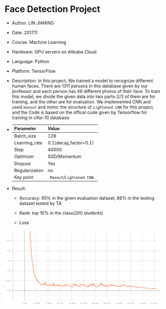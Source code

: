 # Face Detection Project

- Author: LIN JIANING
- Date: 2017.11
- Course: Machine Learning
- Hardware: GPU servers on Alibaba Cloud
- Language: Python
- Platform: TensorFlow
- Description: In this project, We trained a model to recognize different human faces. There are 1311 persons in this database given by our professor and each person has 48 different photos of their face. To train this model, we divide the given data into two parts-2/3 of them are for training, and the other are for evaluation. We implemented CNN and used `maxout` and mimic the structure of `Lightened CNN` for this project, and the Code is based on the offical code given by Tensorflow for training in cifar-10 database.

-   | Parameter      | Value                      |
    | -------------- | -------------------------- |
    | Batch_size     | 128                        |
    | Learning_rate  | 0.1(decay_factor=0.1)      |
    | Step           | 40000                      |
    | Optimizer      | SGD/Momentum               |
    | Dropout        | Yes                        |
    | Regularization | no                         |
    | Key point      | ` Maxout`/`Lightened CNN ` |

- Result:
  - Accuracy: 95% in the given evaluation dataset, 88% in the  testing dataset tested by TA

  - Rank: top 10% in the class(200 students)

  - Loss


![loss](./loss.png)
